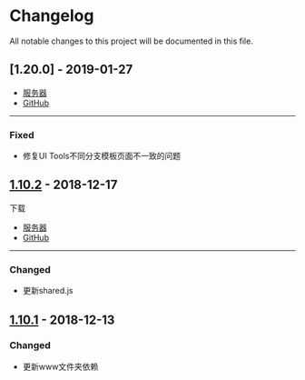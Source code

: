 # Changelog

All notable changes to this project will be documented in this file.

## [1.20.0] - 2019-01-27

- [服务器](/download/1.20.0/noide.zip)
- [GitHub](https://github.com/iwangbowen/server-hosting-fs/releases/download/1.20.0/noide.zip)

---

### Fixed

- 修复UI Tools不同分支模板页面不一致的问题

## [1.10.2] - 2018-12-17

下载

- [服务器](/download/1.10.2/noide.zip)
- [GitHub](https://github.com/iwangbowen/server-hosting-fs/releases/download/1.10.2/noide.zip)

---

### Changed

- 更新shared.js

## [1.10.1] - 2018-12-13

### Changed

- 更新www文件夹依赖

[1.10.2]: https://github.com/iwangbowen/server-hosting-fs/compare/6f9b5e9ef2a5dd5d6f2c7181252db78c572c5d46...8ef15eed12102fd1ce84253c5ad59ca0a6d0ac16
[1.10.1]: https://github.com/iwangbowen/server-hosting-fs/compare/12028c4494c3e0e79c005d4c142c2a534a3f1758...6f9b5e9ef2a5dd5d6f2c7181252db78c572c5d46

[^1]: GitHub为备用下载。如果当前网络环境无法从GitHub下载，请直接从服务器链接下载。